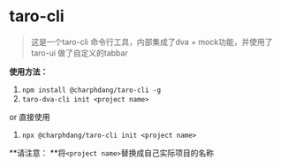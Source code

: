 # taro-cli

> 这是一个taro-cli 命令行工具，内部集成了dva + mock功能，并使用了taro-ui 做了自定义的tabbar



**使用方法：**

1. `npm install @charphdang/taro-cli -g`
2. `taro-dva-cli init <project name>`

or 直接使用

1. `npx @charphdang/taro-cli init <project name> `

**请注意： **将`<project name>`替换成自己实际项目的名称